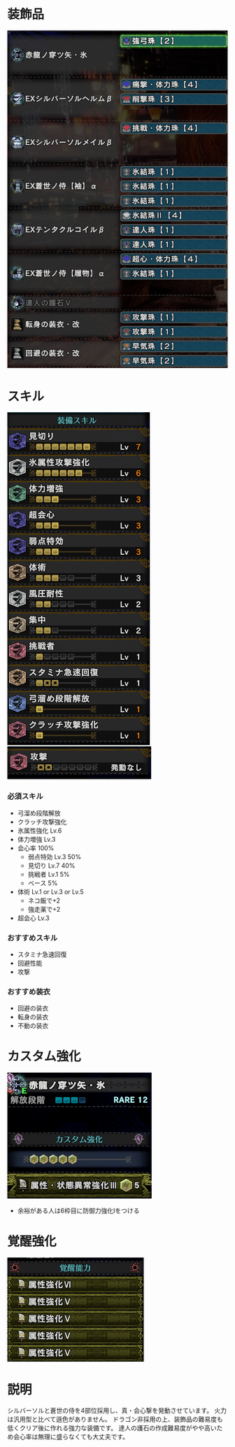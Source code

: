 # 装飾品
!["画像が読み込まれてないよ"](/images/14_4_4_jewels.png)


# スキル
!["画像が読み込まれてないよ"](/images/14_4_4_skills_1.png) !["画像が読み込まれてないよ"](/images/14_4_4_skills_2.png)

### 必須スキル
- 弓溜め段階解放
- クラッチ攻撃強化
- 氷属性強化 Lv.6
- 体力増強 Lv.3
- 会心率 100%
  - 弱点特効 Lv.3 50%
  - 見切り Lv.7 40%
  - 挑戦者 Lv.1 5%
  - ベース 5%
- 体術 Lv.1 or Lv.3 or Lv.5
  - ネコ飯で+2
  - 強走薬で+2
- 超会心 Lv.3

### おすすめスキル
- スタミナ急速回復
- 回避性能
- 攻撃

### おすすめ装衣
- 回避の装衣
- 転身の装衣
- 不動の装衣


# カスタム強化
!["画像が読み込まれてないよ"](/images/14_4_4_augmentations.png)

- 余裕がある人は6枠目に防御力強化Ⅰをつける


# 覚醒強化
!["画像が読み込まれてないよ"](/images/14_4_4_awakened_abilities.png)


# 説明
シルバーソルと蒼世の侍を4部位採用し、真・会心撃を発動させています。
火力は汎用型と比べて遜色がありません。
ドラゴン非採用の上、装飾品の難易度も低くクリア後に作れる強力な装備です。
達人の護石の作成難易度がやや高いため会心率は無理に盛らなくても大丈夫です。
